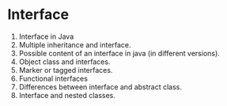 # Interface
1.	Interface in Java
2.	Multiple inheritance and interface.
3.	Possible content of an interface in java (in different versions).
4.	Object class and interfaces.
5.	Marker or tagged interfaces.
6.	Functional interfaces
7.	Differences between interface and abstract class.
8.	Interface and nested classes.